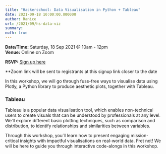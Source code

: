 ```yaml
---
title: "Hackerschool: Data Visualisation in Python + Tableau"
date: 2021-09-18 10:00:00.000000
author: Ranice
url: /2021/09/hs-data-viz
summary:
nofh: true
---
```


**Date/Time:** Saturday, 18 Sep 2021 @ 10am - 12pm<br />
**Venue:** Online on Zoom<br />

**RSVP:** [Sign up here][1]

**Zoom link will be sent to registrants at this signup link closer to the date

In this workshop, we will go through fuss-free ways to visualise data using Plotly, a Python library to produce aesthetic plots, together with Tableau.

### Tableau

Tableau is a popular data visualisation tool, which enables non-technical users to create visuals that can be understood by professionals at any level. We’ll explore different basic plotting techniques, such as comparison and distribution, to identify relationships and similarities between variables.

Through this workshop, you’ll learn how to present engaging mission-critical insights with impactful visualisations on real-world data. Fret not! We will be here to guide you through interactive code-alongs in this workshop.

[1]: https://forms.gle/oDPpxNWUjYqiGQGNA

